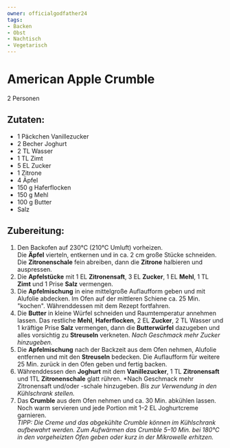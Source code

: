 ```yaml
---
owner: officialgodfather24
tags:
- Backen
- Obst
- Nachtisch
- Vegetarisch
---
```

American Apple Crumble
================

2 Personen

Zutaten:
---------------
 * 1 Päckchen Vanillezucker
 * 2 Becher Joghurt
 * 2 TL Wasser
 * 1 TL Zimt
 * 5 EL Zucker
 * 1 Zitrone
 * 4 Äpfel
 * 150 g Haferflocken
 * 150 g Mehl
 * 100 g Butter
 * Salz


Zubereitung:
------------------
 1. Den Backofen auf 230°C (210°C Umluft) vorheizen.\
    Die **Äpfel** vierteln, entkernen und in ca. 2 cm große Stücke schneiden. Die **Zitronenschale** fein abreiben, dann die **Zitrone** halbieren und auspressen.
 1. Die **Apfelstücke** mit 1 EL **Zitronensaft**, 3 EL **Zucker**, 1 EL **Mehl**, 1 TL **Zimt** und 1 Prise **Salz** vermengen.
 1. Die **Apfelmischung** in eine mittelgroße Auflaufform geben und mit Alufolie abdecken. Im Ofen auf der mittleren Schiene ca. 25 Min. "kochen". Währenddessen mit dem Rezept fortfahren.
 1. Die **Butter** in kleine Würfel schneiden und Raumtemperatur annehmen lassen. Das restliche **Mehl**, **Haferflocken**, 2 EL **Zucker**, 2 TL Wasser und 1 kräftige Prise **Salz** vermengen, dann die **Butterwürfel** dazugeben und alles vorsichtig zu **Streuseln** verkneten. *Nach Geschmack mehr Zucker hinzugeben.*
 1. Die **Apfelmischung** nach der Backzeit aus dem Ofen nehmen, Alufolie entfernen und mit den **Streuseln** bedecken. Die Auflaufform für weitere 25 Min. zurück in den Ofen geben und fertig backen.
 1. Währenddessen den **Joghurt** mit dem **Vanillezucker**, 1 TL **Zitronensaft** und 1TL **Zitronenschale** glatt rühren. *Nach Geschmack mehr Zitronensaft und/oder -schale hinzugeben. *Bis zur Verwendung in den Kühlschrank stellen.*
 1. Das **Crumble** aus dem Ofen nehmen und ca. 30 Min. abkühlen lassen. Noch warm servieren und jede Portion mit 1–2 EL Joghurtcreme garnieren.\
    *TIPP: Die Creme und das abgekühlte Crumble können im Kühlschrank aufbewahrt werden. Zum Aufwärmen das Crumble 5–10 Min. bei 180°C in den vorgeheizten Ofen geben oder kurz in der Mikrowelle erhitzen.*
